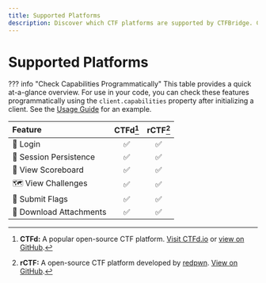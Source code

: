```yaml
---
title: Supported Platforms
description: Discover which CTF platforms are supported by CTFBridge. Compare features like login, challenge access, flag submission, and scoreboard viewing across CTFd, rCTF, HTB, and more.
---
```


# Supported Platforms

??? info "Check Capabilities Programmatically"
    This table provides a quick at-a-glance overview. For use in your code, you can check these features programmatically using the `client.capabilities` property after initializing a client. See the [Usage Guide](usage.md#checking-platform-capabilities) for an example.

<!-- PLATFORMS_MATRIX_START -->
| Feature | CTFd[^ctfd] | rCTF[^rctf] |
| :--- | :---: | :---: |
| 🔑 Login | :white_check_mark: | :white_check_mark: |
| 🔄 Session Persistence | :white_check_mark: | :white_check_mark: |
| 🥇 View Scoreboard | :white_check_mark: | :white_check_mark: |
| 🗺️ View Challenges | :white_check_mark: | :white_check_mark: |
| 🚩 Submit Flags | :white_check_mark: | :white_check_mark: |
| 📎 Download Attachments | :white_check_mark: | :white_check_mark: |

[^ctfd]: **CTFd:** A popular open-source CTF platform. [Visit CTFd.io](https://ctfd.io/) or [view on GitHub](https://github.com/CTFd/CTFd).
[^rctf]: **rCTF:** A open-source CTF platform developed by [redpwn](https://redpwn.net/). [View on GitHub](https://github.com/otter-sec/rctf).
<!-- PLATFORMS_MATRIX_END -->
